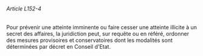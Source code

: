 ###### Article L152-4

Pour prévenir une atteinte imminente ou faire cesser une atteinte illicite à un secret des affaires, la juridiction peut, sur requête ou en référé, ordonner des mesures provisoires et conservatoires dont les modalités sont déterminées par décret en Conseil d'Etat.

